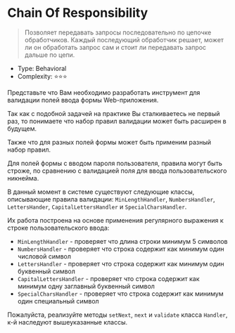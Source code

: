 # Chain Of Responsibility

> Позволяет передавать запросы последовательно по цепочке обработчиков.
> Каждый последующий обработчик решает, может ли он обработать запрос сам и
> стоит ли передавать запрос дальше по цепи.

- Type: Behavioral
- Complexity: ⭐⭐⭐

Представьте что Вам необходимо разработать инструмент для валидации полей ввода формы
Web-приложения.

Так как с подобной задачей на практике Вы сталкиваетесь не первый раз, 
то понимаете что набор правил валидации может быть расширен в будущем.

Также что для разных полей формы может быть применим разный набор правил.

Для полей формы с вводом пароля пользователя, правила могут быть строже, по сравнению
с валидацией поля для ввода пользовательского никнейма.

В данный момент в системе существуют следующие классы, описывающие правила валидации:
`MinLengthHandler`, `NumbersHandler`, `LettersHander`, `CapitalLettersHandler`
и `SpecialCharsHandler`.

Их работа построена на основе применения регулярного выражения к строке
пользовательского ввода:

- `MinLengthHandler` - проверяет что длина строки минимум 5 символов
- `NumbersHandler` - проверяет что строка содержит как минимум один числовой символ
- `LettersHandler` - проверяет что строка содержит как минимум один буквенный символ
- `CapitalLettersHandler` - проверяет что строка содержит как минимум одну заглавный буквенный символ
- `SpecialCharsHandler` - проверяет что строка содержит как минимум один специальный символ

Пожалуйста, реализуйте методы `setNext`, `next` и `validate` класса `Handler`,
к-й наследуют вышеуказанные классы.